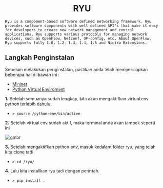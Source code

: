 <div align = center>

# **RYU**

</div>

```Ryu is a component-based software defined networking framework. Ryu provides software components with well defined API's that make it easy for developers to create new network management and control applications. Ryu supports various protocols for managing network devices, such as OpenFlow, Netconf, OF-config, etc. About OpenFlow, Ryu supports fully 1.0, 1.2, 1.3, 1.4, 1.5 and Nicira Extensions.```

## Langkah Penginstalan

Sebelum melakukan penginstalan, pastikan anda telah mempersiapkan beberapa hal di bawah ini :

- [Mininet](/mininet/README.md)
- [Python Virtual Enviroment](/python-env/README.md)

**1.** Setelah semuanya sudah lengkap, kita akan mengaktifkan virtual env python terlebih dahulu.

- ``` > source /python-env/bin/active ```

**2.** Setelah virtual env sudah aktif, maka terminal anda akan tampak seperti ini

![gmbr](/ryu/gmbr/src-actv.png)

**3.** Setelah mengaktifkan python env, masuk kedalam folder ryu, yang telah kita clone tadi

- ```> cd /ryu/```

**4**. Lalu kita installkan ryu tadi dengan perintah.

- ``` > pip install . ```
